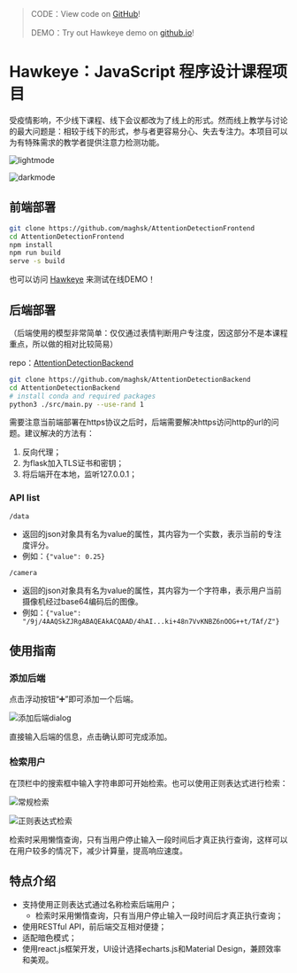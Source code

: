 > CODE：View code on [GitHub](https://github.com/maghsk/AttentionDetectionFrontend)!
>
> DEMO：Try out Hawkeye demo on [github.io](https://maghsk.github.io/AttentionDetectionFrontend/)!

# Hawkeye：JavaScript 程序设计课程项目

受疫情影响，不少线下课程、线下会议都改为了线上的形式。然而线上教学与讨论的最大问题是：相较于线下的形式，参与者更容易分心、失去专注力。本项目可以为有特殊需求的教学者提供注意力检测功能。

![lightmode](https://markdown-1252899564.cos.ap-beijing.myqcloud.com/typora/img/maghsk.github.io_AttentionDetectionFrontend_light.webp)

![darkmode](https://markdown-1252899564.cos.ap-beijing.myqcloud.com/typora/img/maghsk.github.io_AttentionDetectionFrontend_dark.webp)

## 前端部署

```bash
git clone https://github.com/maghsk/AttentionDetectionFrontend
cd AttentionDetectionFrontend
npm install
npm run build
serve -s build
```

也可以访问 [Hawkeye](https://maghsk.github.io/AttentionDetectionFrontend/) 来测试在线DEMO！

## 后端部署

（后端使用的模型非常简单：仅仅通过表情判断用户专注度，因这部分不是本课程重点，所以做的相对比较简易）

repo：[AttentionDetectionBackend](https://github.com/maghsk/AttentionDetectionBackend)

```bash
git clone https://github.com/maghsk/AttentionDetectionBackend
cd AttentionDetectionBackend
# install conda and required packages
python3 ./src/main.py --use-rand 1
```

需要注意当前端部署在https协议之后时，后端需要解决https访问http的url的问题。建议解决的方法有：

1. 反向代理；
2. 为flask加入TLS证书和密钥；
3. 将后端开在本地，监听127.0.0.1；

### API list

`/data`

- 返回的json对象具有名为value的属性，其内容为一个实数，表示当前的专注度评分。
- 例如：`{"value": 0.25}`

`/camera`

- 返回的json对象具有名为value的属性，其内容为一个字符串，表示用户当前摄像机经过base64编码后的图像。
- 例如：`{"value": "/9j/4AAQSkZJRgABAQEAkACQAAD/4hAI...ki+48n7VvKNBZ6nOOG++t/TAf/Z"}`

## 使用指南

### 添加后端

点击浮动按钮“➕”即可添加一个后端。

![添加后端dialog](https://markdown-1252899564.cos.ap-beijing.myqcloud.com/typora/img/%E6%88%AA%E5%B1%8F2021-07-02%2016.02.21.png)

直接输入后端的信息，点击确认即可完成添加。

### 检索用户

在顶栏中的搜索框中输入字符串即可开始检索。也可以使用正则表达式进行检索：

![常规检索](https://markdown-1252899564.cos.ap-beijing.myqcloud.com/typora/img/%E5%B8%B8%E8%A7%84%E6%A3%80%E7%B4%A2.png)

![正则表达式检索](https://markdown-1252899564.cos.ap-beijing.myqcloud.com/typora/img/%E6%AD%A3%E5%88%99%E8%A1%A8%E8%BE%BE%E5%BC%8F%E6%A3%80%E7%B4%A2.png)

检索时采用懒惰查询，只有当用户停止输入一段时间后才真正执行查询，这样可以在用户较多的情况下，减少计算量，提高响应速度。

## 特点介绍

- 支持使用正则表达式通过名称检索后端用户；
  - 检索时采用懒惰查询，只有当用户停止输入一段时间后才真正执行查询；
- 使用RESTful API，前后端交互相对便捷；
- 适配暗色模式；
- 使用react.js框架开发，UI设计选择echarts.js和Material Design，兼顾效率和美观。

